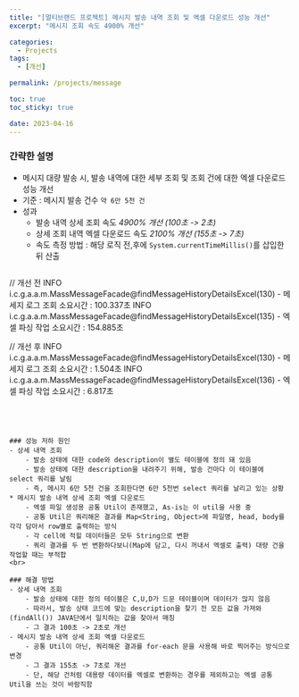 ```yaml
---
title: "[멀티브랜드 프로젝트] 메시지 발송 내역 조회 및 엑셀 다운로드 성능 개선"
excerpt: "메시지 조회 속도 4900% 개선"

categories:
  - Projects
tags:
  - [개선]

permalink: /projects/message

toc: true
toc_sticky: true

date: 2023-04-16
---
```



### 간략한 설명
- 메시지 대량 발송 시, 발송 내역에 대한 세부 조회 및 조회 건에 대한 엑셀 다운로드 성능 개선
- 기준 : 메시지 발송 건수 `약 6만 5천 건`
- 성과
	- 발송 내역 상세 조회 속도 *4900% 개선 (100초 -> 2초)*
	- 상세 조회 내역 엑셀 다운로드 속도 *2100% 개선 (155초 -> 7초)*
	+ 속도 측정 방법 : 해당 로직 전,후에 `System.currentTimeMillis()`를 삽입한 뒤 산출
	```java
// 개선 전
 INFO i.c.g.a.a.m.MassMessageFacade@findMessageHistoryDetailsExcel(130) - 메세지 로그 조회 소요시간 : 100.337초
INFO i.c.g.a.a.m.MassMessageFacade@findMessageHistoryDetailsExcel(135) - 엑셀 파싱 작업 소요시간 : 154.885초

// 개선 후
INFO i.c.g.a.a.m.MassMessageFacade@findMessageHistoryDetailsExcel(130) - 메세지 로그 조회 소요시간 : 1.504초
INFO i.c.g.a.a.m.MassMessageFacade@findMessageHistoryDetailsExcel(136) - 엑셀 파싱 작업 소요시간 : 6.817초
```
	



### 성능 저하 원인
- 상세 내역 조회
	- 발송 상태에 대한 code와 description이 별도 테이블에 정의 돼 있음
	- 발송 상태에 대한 description을 내려주기 위해, 발송 건마다 이 테이블에 select 쿼리를 날림
	- 즉, 메시지 6만 5천 건을 조회한다면 6만 5천번 select 쿼리를 날리고 있는 상황
* 메시지 발송 내역 상세 조회 엑셀 다운로드
	- 엑셀 파일 생성용 공통 Util이 존재했고, As-is는 이 util을 사용 중
	- 공통 Util은 쿼리해온 결과를 Map<String, Object>에 파일명, head, body를 각각 담아서 row별로 출력하는 방식
	- 각 cell에 적힐 데이터들은 모두 String으로 변환
	- 쿼리 결과를 두 번 변환하다보니(Map에 담고, 다시 꺼내서 엑셀로 출력) 대량 건을 작업할 때는 부적합
<br>

### 해결 방법
- 상세 내역 조회
	- 발송 상태에 대한 정의 테이블은 C,U,D가 드문 테이블이며 데이터가 많지 않음
	- 따라서, 발송 상태 코드에 맞는 description을 찾기 전 모든 값을 가져와(findAll()) JAVA단에서 일치하는 값을 찾아서 매칭
	- 그 결과 100초 -> 2초로 개선
- 메시지 발송 내역 상세 조회 엑셀 다운로드
	- 공통 Util이 아닌, 쿼리해온 결과를 for-each 문을 사용해 바로 찍어주는 방식으로 변경
	- 그 결과 155초 -> 7초로 개선
	- 단, 해당 건처럼 대용량 데이터를 엑셀로 변환하는 경우를 제외하고는 엑셀 공통 Util을 쓰는 것이 바람직함
